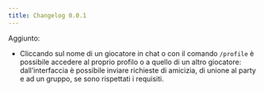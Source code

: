 ```yaml
---
title: Changelog 0.0.1
---
```


Aggiunto:
- Cliccando sul nome di un giocatore in chat o con il comando `/profile` è possibile accedere al proprio profilo o
  a quello di un altro giocatore: dall’interfaccia è possibile inviare richieste di amicizia, di unione al party
  e ad un gruppo, se sono rispettati i requisiti.
